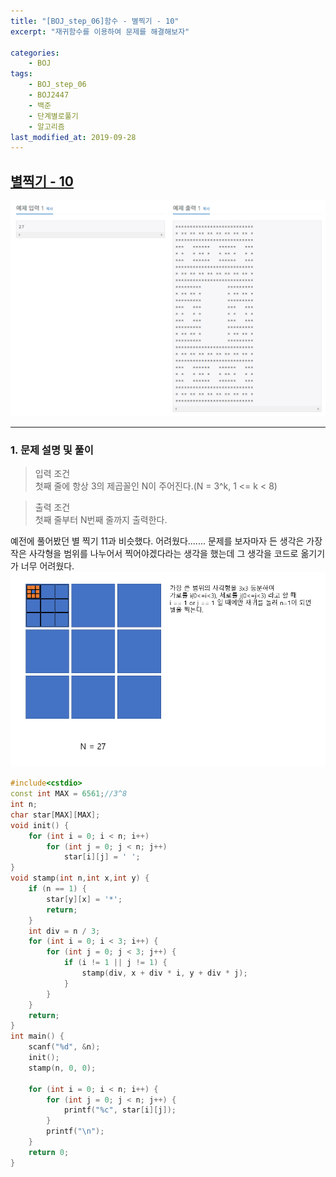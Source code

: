 ```yaml
---
title: "[BOJ_step_06]함수 - 별찍기 - 10"
excerpt: "재귀함수를 이용하여 문제를 해결해보자"

categories:
    - BOJ
tags:
    - BOJ_step_06
    - BOJ2447
    - 백준
    - 단계별로풀기
    - 알고리즘
last_modified_at: 2019-09-28
---  
```

## [별찍기 - 10](https://www.acmicpc.net/problem/2447)  
  
[![예제](/assets/BOJ-step/BOJ-Step06-05-img01.PNG)](/assets/BOJ-step/BOJ-Step06-05-img01.PNG)  
***
### 1. 문제 설명 및 풀이  
>입력 조건  
>첫째 줄에 항상 3의 제곱꼴인 N이 주어진다.(N = 3^k, 1 <= k < 8)
  
>출력 조건  
>첫째 줄부터 N번째 줄까지 출력한다.
  
예전에 풀어봤던 별 찍기 11과 비슷했다. 어려웠다....... 문제를 보자마자 든 생각은 가장 작은 사각형을 범위를 나누어서 찍어야겠다라는 생각을 했는데 그 생각을 코드로 옮기기가 너무 어려웠다.  
[![설명](/assets/BOJ-step/BOJ-Step06-05-img02.PNG)](/assets/BOJ-step/BOJ-Step06-05-img02.PNG)
  
```cpp
#include<cstdio>
const int MAX = 6561;//3^8
int n;
char star[MAX][MAX];
void init() {
	for (int i = 0; i < n; i++)
		for (int j = 0; j < n; j++)
			star[i][j] = ' ';
}
void stamp(int n,int x,int y) {
	if (n == 1) {
		star[y][x] = '*';
		return;
	}
	int div = n / 3;
	for (int i = 0; i < 3; i++) {
		for (int j = 0; j < 3; j++) {
			if (i != 1 || j != 1) {
				stamp(div, x + div * i, y + div * j);
			}
		}
	}
	return;
}
int main() {
	scanf("%d", &n);
	init();
	stamp(n, 0, 0);
	
	for (int i = 0; i < n; i++) {
		for (int j = 0; j < n; j++) {
			printf("%c", star[i][j]);
		}
		printf("\n");
	}
	return 0;
}
```  